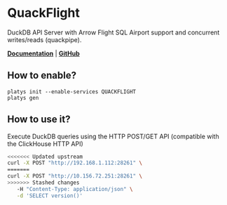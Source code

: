 # QuackFlight

DuckDB API Server with Arrow Flight SQL Airport support and concurrent writes/reads (quackpipe).

**[Documentation](https://github.com/quackscience/quackflight)** | **[GitHub](https://github.com/quackscience/quackflight)**

## How to enable?

```
platys init --enable-services QUACKFLIGHT
platys gen
```

## How to use it?

Execute DuckDB queries using the HTTP POST/GET API (compatible with the ClickHouse HTTP API)

```bash
<<<<<<< Updated upstream
curl -X POST "http://192.168.1.112:28261" \
=======
curl -X POST "http://10.156.72.251:28261" \
>>>>>>> Stashed changes
   -H "Content-Type: application/json" \
   -d 'SELECT version()'  
```   